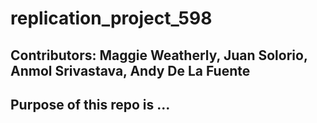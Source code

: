 # replication_project_598
## Contributors: Maggie Weatherly, Juan Solorio, Anmol Srivastava, Andy De La Fuente

## Purpose of this repo is ...
